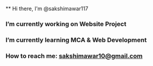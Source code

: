 ** Hi there, I'm @sakshimawar117
 ### I’m currently working on Website Project 
 ### I’m currently learning MCA & Web Development
### How to reach me: sakshimawar10@gmail.com
